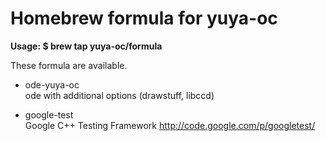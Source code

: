 Homebrew formula for yuya-oc
====

**Usage: $ brew tap yuya-oc/formula**

These formula are available.

* ode-yuya-oc  
ode with additional options (drawstuff, libccd)

* google-test  
Google C++ Testing Framework http://code.google.com/p/googletest/